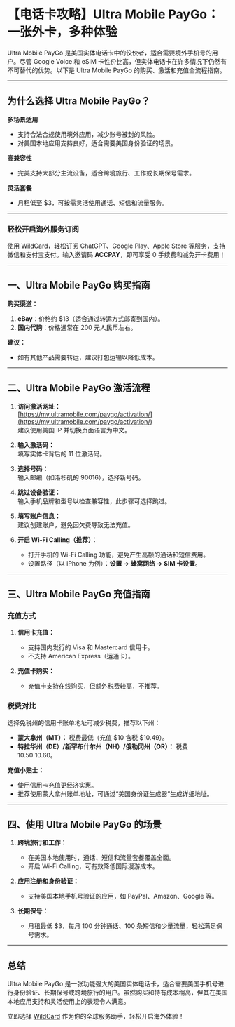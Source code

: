 # 【电话卡攻略】Ultra Mobile PayGo：一张外卡，多种体验

Ultra Mobile PayGo 是美国实体电话卡中的佼佼者，适合需要境外手机号的用户。尽管 Google Voice 和 eSIM 卡性价比高，但实体电话卡在许多情况下仍然有不可替代的优势。以下是 Ultra Mobile PayGo 的购买、激活和充值全流程指南。

---

## 为什么选择 Ultra Mobile PayGo？

**多场景适用**  
- 支持合法合规使用境外应用，减少账号被封的风险。
- 对美国本地应用支持良好，适合需要美国身份验证的场景。

**高兼容性**  
- 完美支持大部分主流设备，适合跨境旅行、工作或长期保号需求。

**灵活套餐**  
- 月租低至 $3，可按需灵活使用通话、短信和流量服务。

---

### 轻松开启海外服务订阅

使用 [WildCard](https://bit.ly/bewildcard)，轻松订阅 ChatGPT、Google Play、Apple Store 等服务，支持微信和支付宝支付。输入邀请码 **ACCPAY**，即可享受 0 手续费和减免开卡费用！

---

## 一、Ultra Mobile PayGo 购买指南

**购买渠道：**  
1. **eBay**：价格约 $13（适合通过转运方式邮寄到国内）。  
2. **国内代购**：价格通常在 200 元人民币左右。

**建议：**  
- 如有其他产品需要转运，建议打包运输以降低成本。

---

## 二、Ultra Mobile PayGo 激活流程

1. **访问激活网址：**  
   [https://my.ultramobile.com/paygo/activation/](https://my.ultramobile.com/paygo/activation/)  
   建议使用美国 IP 并切换页面语言为中文。

2. **输入激活码：**  
   填写实体卡背后的 11 位激活码。

3. **选择号码：**  
   输入邮编（如洛杉矶的 90016），选择新号码。

4. **跳过设备验证：**  
   输入手机品牌和型号以检查兼容性，此步骤可选择跳过。

5. **填写账户信息：**  
   建议创建账户，避免因欠费导致无法充值。

6. **开启 Wi-Fi Calling（推荐）：**  
   - 打开手机的 Wi-Fi Calling 功能，避免产生高额的通话和短信费用。
   - 设置路径（以 iPhone 为例）：**设置 → 蜂窝网络 → SIM 卡设置**。

---

## 三、Ultra Mobile PayGo 充值指南

### 充值方式

1. **信用卡充值：**  
   - 支持国内发行的 Visa 和 Mastercard 信用卡。  
   - 不支持 American Express（运通卡）。

2. **充值卡购买：**  
   - 充值卡支持在线购买，但额外税费较高，不推荐。

### 税费对比

选择免税州的信用卡账单地址可减少税费，推荐以下州：  
- **蒙大拿州（MT）：** 税费最低（充值 $10 含税 $10.49）。  
- **特拉华州（DE）/新罕布什尔州（NH）/俄勒冈州（OR）：** 税费 $10.50~$10.60。

**充值小贴士：**  
- 使用信用卡充值更经济实惠。  
- 推荐使用蒙大拿州账单地址，可通过“美国身份证生成器”生成详细地址。

---

## 四、使用 Ultra Mobile PayGo 的场景

1. **跨境旅行和工作：**  
   - 在美国本地使用时，通话、短信和流量套餐覆盖全面。  
   - 开启 Wi-Fi Calling，可有效降低国际漫游成本。

2. **应用注册和身份验证：**  
   - 支持美国本地手机号验证的应用，如 PayPal、Amazon、Google 等。

3. **长期保号：**  
   - 月租最低 $3，每月 100 分钟通话、100 条短信和少量流量，轻松满足保号需求。

---

## 总结

Ultra Mobile PayGo 是一张功能强大的美国实体电话卡，适合需要美国手机号进行身份验证、长期保号或跨境旅行的用户。虽然购买和持有成本稍高，但其在美国本地应用支持和灵活使用上的表现令人满意。

立即选择 [WildCard](https://bit.ly/bewildcard) 作为你的全球服务助手，轻松开启海外体验！
